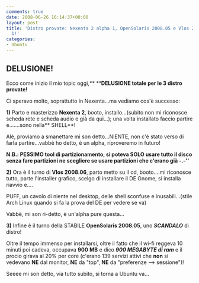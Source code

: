 ```yaml
---
comments: true
date: 2008-06-26 16:14:37+00:00
layout: post
title: 'Distro provate: Nexenta 2 alpha 1, OpenSolaris 2008.05 e Vlos 2008.6 alpha
  1!'
categories:
- Ubuntu
---
```


## **DELUSIONE!**


Ecco come inizio il mio topic oggi,_** **_**DELUSIONE totale per le 3 distro provate!**

Ci speravo molto, soprattutto in Nexenta...ma vediamo cos'è successo:

**1)** Parto e masterizzo **Nexenta 2**, booto, installo...(subito non mi riconosce scheda rete e scheda audio e già da qui...); una volta installato faccio partire e.......sono nella** SHELL**!

Alè, proviamo a smanettare mi son detto...NIENTE, non c'è stato verso di farla partire...vabbè ho detto, è un alpha, riproveremo in futuro!

**N.B.: PESSIMO tool di partizionamento, si poteva SOLO usare tutto il disco senza fare partizioni ne scegliere se usare partizioni che c'erano già -.-''**

**2)** Ora è il turno di **Vlos 2008.06**, parto metto su il cd, booto....mi riconosce tutto, parte l'installer grafico, scelgo di installare il DE Gnome, si installa riavvio e....

PUFF, un cavolo di niente nel desktop, delle shell sconfuse e inusabili...(stile Arch Linux quando si fa la prova del DE per vedere se va)

Vabbè, mi son ri-detto, è un'alpha pure questa...

**3)** Infine è il turno della STABILE **OpenSolaris 2008.05**, uno _**SCANDALO**_ di distro!

Oltre il tempo immenso per installarsi, oltre il fatto che il wi-fi reggeva 10 minuti poi cadeva, occupava **900** **MB** e dico _**900 MEGABYTE di ram**_ e il procio girava al 20% per core (c'erano 139 servizi attivi che **non** si vedevano **NE** dal monitor, **NE** da "top", **NE** da "preferenze --> sessione")!

Seeee mi son detto, via tutto subito, si torna a Ubuntu va...
